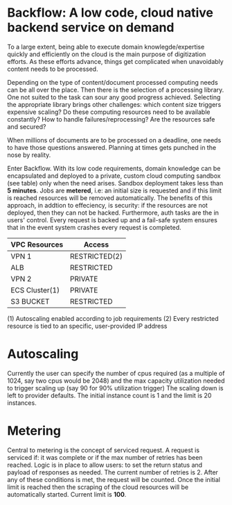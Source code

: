 # Backflow: A low code, cloud native backend service on demand 

To a large extent, being able to execute domain knowlegde/expertise quickly and efficiently on the cloud is the main purpose of digitization efforts. As these efforts advance, things get complicated when unavoidably content needs to be processed. 

Depending on the type of content/document processed computing needs can be all over the place. Then there is the selection of a processing library. One not suited to the task can sour any good progress achieved. Selecting the appropriate library brings other challenges: which content size triggers expensive scaling? Do these computing resources need to be available constantly? How to handle failures/reprocessing? Are the resources safe and secured?

When millions of documents are to be processed on a deadline, one needs to have those questions answered. Planning at times gets punched in the nose by reality.

Enter Backflow. With its low code requirements, domain knowledge can be encapsulated and deployed to a private, custom cloud computing sandbox (see table) only when the need arises. Sandbox deployment takes less than **5 minutes**. Jobs are **metered**, i.e: an initial size is requested and if this limit is reached resources will be removed automatically. The benefits of this approach, in addtion to effeciency, is security: if the resources are not deployed, then they can not be hacked. Furthermore, auth tasks are the in users' control. Every request is backed up and a fail-safe system ensures that in the event system crashes every request is completed.

VPC Resources |Access
-----|------
VPN 1|RESTRICTED(2) 
ALB|RESTRICTED
VPN 2|PRIVATE
ECS Cluster(1) |PRIVATE
S3 BUCKET|RESTRICTED

(1) Autoscaling enabled according to job requirements
(2) Every restricted resource is tied to an specific, user-provided IP address

# Autoscaling

Currently the user can specify the number of cpus required (as a multiple of 1024, say two cpus would be 2048) and the max capacity utilization needed to trigger scaling up (say 90 for 90% utilization trigger) The scaling down is left to provider defaults. The initial instance count is 1 and the limit is 20 instances.

# Metering

Central to metering is the concept of serviced request. A request is serviced if: it was complete or if the max number of retries has been reached. Logic is in place to allow users: to set the return status and payload of responses as needed. The current number of retries is 2. After any of these conditions is met, the request will be counted. Once the initial limit is reached then the scraping of the cloud resources will be automatically started. Current limit is **100**.

